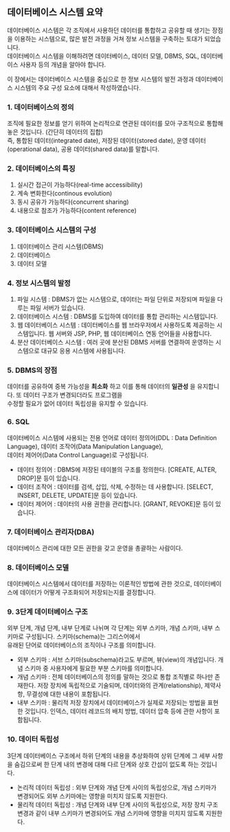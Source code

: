 ## 데이터베이스 시스템 요약
데이터베이스 시스템은 각 조직에서 사용하던 데이터를 통합하고 공유할 때 생기는 장점을 이용하는 시스템으로, 많은 발전 과정을 거쳐 정보 시스템을 구축하는 토대가 되었습니다.  
데이터베이스 시스템을 이해하려면 데이터베이스, 데이터 모델, DBMS, SQL, 데이터베이스 사용자 등의 개념을 알아야 합니다.

이 장에서는 데이터베이스 시스템을 중심으로 한 정보 시스템의 발전 과정과 데이터베이스 시스템의 주요 구성 요소에 대해서 작성하였습니다.

### 1. 데이터베이스의 정의
조직에 필요한 정보를 얻기 위하여 논리적으로 연관된 데이터를 모아 구조적으로 통합해 놓은 것입니다. (간단히 데이터의 집합)  
즉, 통합된 데이터(integrated date), 저장된 데이터(stored date), 운영 데이터(operational data), 공용 데이터(shared data)를 말합니다.

### 2. 데이터베이스의 특징
1. 실시간 접근이 가능하다(real-time accessibility)
2. 계속 변화한다(continous evolution)
3. 동시 공유가 가능하다(concurrent sharing)
4. 내용으로 참조가 가능하다(content reference)

### 3. 데이터베이스 시스템의 구성
1. 데이터베이스 관리 시스템(DBMS)
2. 데이터베이스
3. 데이터 모델

### 4. 정보 시스템의 발정
1. 파일 시스템 : DBMS가 없는 시스템으로, 데이터는 파일 단위로 저장되며 파일을 다루는 파일 서버가 있습니다.
2. 데이터베이스 시스템 : DBMS를 도입하여 데이터를 통합 관리하는 시스템입니다.
3. 웹 데이터베이스 시스템 : 데이터베이스를 웹 브라우저에서 사용하도록 제공하는 시스템입니다. 웹 서버와 JSP, PHP, 웹 데이터베이스 연동 언어들을 사용합니다.
4. 분산 데이터베이스 시스템 : 여러 곳에 분산된 DBMS 서버를 연결하여 운영하는 시스템으로 대규모 응용 시스템에 사용됩니다.

### 5. DBMS의 장점
데이터를 공유하여 중복 가능성을 **최소화** 하고 이를 통해 데이터의 **일관성** 을 유지합니다. 또 데이터 구조가 변경되더라도 프로그램을  
수정할 필요가 없어 데이터 독립성을 유지할 수 있습니다.

### 6. SQL
데이터베이스 시스템에 사용되는 전용 언어로 데이터 정의어(DDL : Data Definition Language), 데이터 조작어(Data Manipulation Language),  
데이터 제어어(Data Control Language)로 구성됩니다.

- 데이터 정의어 : DBMS에 저장된 테이블의 구조를 정의한다. [CREATE, ALTER, DROP]문 등이 있습니다.
- 데이터 조작어 : 데이터를 검색, 삽입, 삭제, 수정하는 데 사용합니다. [SELECT, INSERT, DELETE, UPDATE]문 등이 있습니다.
- 데이터 제어어 : 데이터의 사용 권한을 관리합니다. [GRANT, REVOKE]문 등이 있습니다.

### 7. 데이터베이스 관리자(DBA)
데이터베이스 관리에 대한 모든 권한을 갖고 운영을 총괄하는 사람이다.

### 8. 데이터베이스 모델
데이터베이스 시스템에서 데이터를 저장하는 이론적인 방법에 관한 것으로, 데이터베이스에 데이터가 어떻게 구조화되어 저장되는지를 결정합니다.

### 9. 3단계 데이터베이스 구조
외부 단계, 개념 단계, 내부 단계로 나뉘며 각 단계는 외부 스키마, 개념 스키마, 내부 스키마로 구성됩니다. 스키마(schema)는 그리스어에서  
유래된 단어로 데이터베이스의 조직이나 구조를 의미합니다.

- 외부 스키마 : 서브 스키마(subschema)라고도 부르며, 뷰(view)의 개념입니다. 개념 스키마 중 사용자에게 필요한 부분 스키마를 의미합니다.
- 개념 스키마 : 전체 데이터베이스의 정의를 말하는 것으로 통합 조직별로 하나만 존재한다. 저장 장치에 독립적으로 기술되며, 데이터와의 관계(relationship), 제약사항, 무결성에 대한 내용이 포함됩니다.
- 내부 스키마 : 물리적 저장 장치에서 데이터베이스가 실제로 저장되는 방법을 표현한 것입니다. 인덱스, 데이터 레코드의 배치 방법, 데이터 압축 등에 관한 사항이 포함됩니다.

### 10. 데이터 독립성
3단계 데이터베이스 구조에서 하위 단계의 내용을 추상화하여 상위 단계에 그 세부 사항을 숨김으로써 한 단계 내의 변경에 대해 다르 단계와 상호 간섭이 없도록 하는 것입니다.

- 논리적 데이터 독립성 : 외부 단계와 개념 단계 사이의 독립성으로, 개념 스키마가 변경되어도 외부 스키마에는 영향을 미치지 않도록 지원한다.
- 물리적 데이터 독립성 : 개념 단계와 내부 단계 사이의 독립성으로, 저장 장치 구조 변경과 같이 내부 스키마가 변경되어도 개념 스키마에 영향을 미치지 않도록 지원한다.